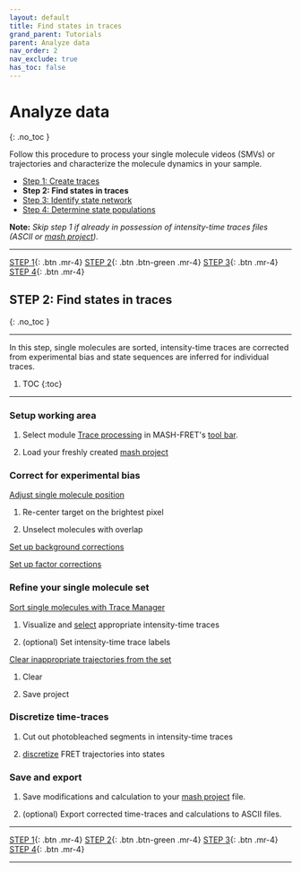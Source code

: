 ```yaml
---
layout: default
title: Find states in traces
grand_parent: Tutorials
parent: Analyze data
nav_order: 2
nav_exclude: true
has_toc: false
---
```



# Analyze data
{: .no_toc }

Follow this procedure to process your single molecule videos (SMVs) or trajectories and characterize the molecule dynamics in your sample.

* [Step 1: Create traces](create-traces.html)
* **Step 2: Find states in traces**
* [Step 3: Identify state network](identify-state-network.html)
* [Step 4: Determine state populations](determine-state-populations.html)

**Note:** *Skip step 1 if already in possession of intensity-time traces files (ASCII or 
[mash project](../../output-files/mash-mash-project.html)).*

<span id="steps"></span>

---

<span class="fs-3">[STEP 1](create-traces.html#steps){: .btn .mr-4} [STEP 2](find-states-in-traces.html#steps){: .btn .btn-green .mr-4} [STEP 3](identify-state-network.html#steps){: .btn .mr-4} [STEP 4](determine-state-populations.html#steps){: .btn .mr-4}</span>

## STEP 2: Find states in traces 
{: .no_toc }

---

In this step, single molecules are sorted, intensity-time traces are corrected from experimental bias and state sequences are inferred for individual traces.

1. TOC
{:toc}

---

### Setup working area

1. Select module 
[Trace processing](../../trace-processing) in MASH-FRET's [tool bar](../../Getting_started.html#interface).

1. Load your freshly created 
[mash project](../../output-files/mash-mash-project.html)


### Correct for experimental bias

<u>Adjust single molecule position</u>

1. Re-center target on the brightest pixel

1. Unselect molecules with overlap

<u>Set up background corrections</u>

<u>Set up factor corrections</u>


### Refine your single molecule set

<u>Sort single molecules with Trace Manager</u>

1. Visualize and <u>select</u> appropriate intensity-time traces

1. (optional) Set intensity-time trace labels

<u>Clear inappropriate trajectories from the set</u>

1. Clear

1. Save project


### Discretize time-traces

1. Cut out photobleached segments in intensity-time traces

1. <u>discretize</u> FRET trajectories into states


### Save and export

1. Save modifications and calculation to your 
[mash project](../../output-files/mash-mash-project.html) file.

1. (optional) Export corrected time-traces and calculations to ASCII files.

---

<span class="fs-3">[STEP 1](create-traces.html#steps_bottom){: .btn .mr-4} [STEP 2](find-states-in-traces.html#steps_bottom){: .btn .btn-green .mr-4} [STEP 3](identify-state-network.html#steps_bottom){: .btn .mr-4} [STEP 4](determine-state-populations.html#steps_bottom){: .btn .mr-4}</span>

---

<span id="steps_bottom"></span>
